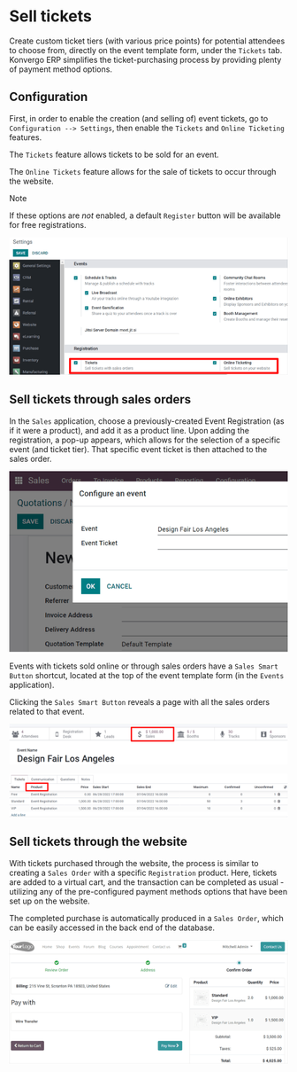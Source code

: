 # Sell tickets

Create custom ticket tiers (with various price points) for potential
attendees to choose from, directly on the event template form, under the
`Tickets` tab. Konvergo ERP simplifies the ticket-purchasing process by
providing plenty of payment method options.

## Configuration

First, in order to enable the creation (and selling of) event tickets,
go to `Configuration --> Settings`, then enable the `Tickets` and
`Online Ticketing` features.

The `Tickets` feature allows tickets to be sold for an event.

The `Online Tickets` feature allows for the sale of tickets to occur
through the website.

> [!NOTE]
> If these options are *not* enabled, a default `Register` button will
> be available for free registrations.

<img src="sell_tickets/events-settings-tickets.png" class="align-center"
alt="View of the settings page for Konvergo ERP Events." />

## Sell tickets through sales orders

In the `Sales` application, choose a previously-created Event
Registration (as if it were a product), and add it as a product line.
Upon adding the registration, a pop-up appears, which allows for the
selection of a specific event (and ticket tier). That specific event
ticket is then attached to the sales order.

<img src="sell_tickets/events-through-sales-order.png"
class="align-center"
alt="View of a sales order and option to choose the specific event in Konvergo ERP Events." />

Events with tickets sold online or through sales orders have a
`Sales Smart Button` shortcut, located at the top of the event template
form (in the `Events` application).

Clicking the `Sales Smart Button` reveals a page with all the sales
orders related to that event.

<img src="sell_tickets/events-sales-smartbutton.png"
class="align-center"
alt="View of an event&#39;s form and the sales smart button in Konvergo ERP Events." />

<img src="sell_tickets/events-tickets-registration-product.png"
class="align-center"
alt="View of an event form highlighting the column product under the tickets tab in Konvergo ERP
Events." />

## Sell tickets through the website

With tickets purchased through the website, the process is similar to
creating a `Sales
Order` with a specific `Registration` product. Here, tickets are added
to a virtual cart, and the transaction can be completed as usual -
utilizing any of the pre-configured payment methods options that have
been set up on the website.

The completed purchase is automatically produced in a `Sales Order`,
which can be easily accessed in the back end of the database.

<img src="sell_tickets/events-online-ticket-purchase.png"
class="align-center"
alt="View of website transaction for Konvergo ERP Events." />
